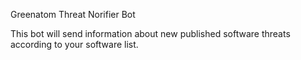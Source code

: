 Greenatom Threat Norifier Bot

This bot will send information about new published software threats according to your software list. 